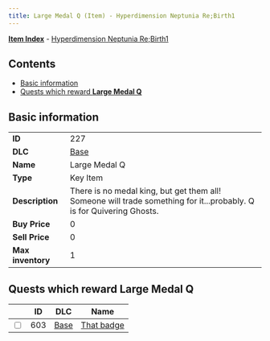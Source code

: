 ```yaml
---
title: Large Medal Q (Item) - Hyperdimension Neptunia Re;Birth1
---
```


[**Item Index**](/neptunia/rb1/item/index.html) - [Hyperdimension Neptunia Re;Birth1](/neptunia/rb1)

## Contents

- [Basic information](#basic-information)
- [Quests which reward **Large Medal Q**](#quests-which-reward-large-medal-q)

## Basic information

|   |   |
| -- | -- |
| **ID** | 227 |
| **DLC** | [Base](/neptunia/rb1/dlc/1-base.html) |
| **Name** | Large Medal Q |
| **Type** | Key Item |
| **Description** | There is no medal king, but get them all! Someone will trade something for it...probably. Q is for Quivering Ghosts. |
| **Buy Price** | 0 |
| **Sell Price** | 0 |
| **Max inventory** | 1 |


## Quests which reward **Large Medal Q**

|    | ID | DLC | Name |
| -- | -- | --- | ---- |
| <input type="checkbox" id="rb1-quest-1-603" class="trackbox" /> | 603 | [Base](/neptunia/rb1/dlc/1-base.html) | [That badge](/neptunia/rb1/quest/1-603-that-badge.html) |

